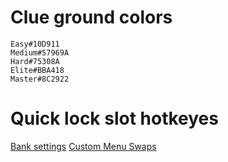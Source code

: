 # Clue ground colors
    Easy#10D911
    Medium#57969A
    Hard#75308A
    Elite#BBA418
    Master#8C2922
# Quick lock slot hotkeyes
[Bank settings](https://imgur.com/vJlylRu)
[Custom Menu Swaps](https://imgur.com/TdmHndj)
